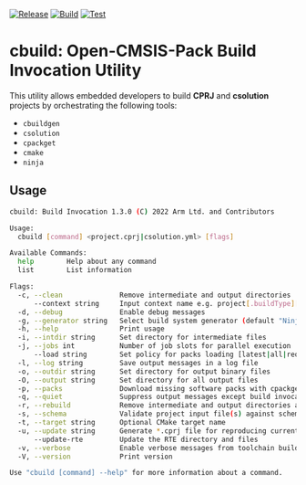 [![Release](https://github.com/Open-CMSIS-Pack/cbuild/actions/workflows/release.yml/badge.svg)](https://github.com/Open-CMSIS-Pack/cbuild/actions/workflows/release.yml)
[![Build](https://github.com/Open-CMSIS-Pack/cbuild/actions/workflows/build.yml/badge.svg)](https://github.com/Open-CMSIS-Pack/cbuild/actions/workflows/build.yml)
[![Test](https://github.com/Open-CMSIS-Pack/cbuild/actions/workflows/test.yml/badge.svg)](https://github.com/Open-CMSIS-Pack/cbuild/actions/workflows/test.yml)

# cbuild: Open-CMSIS-Pack Build Invocation Utility

This utility allows embedded developers to build **CPRJ** and **csolution** projects by orchestrating the following tools:

- `cbuildgen`
- `csolution`
- `cpackget`
- `cmake`
- `ninja`

## Usage

```bash
cbuild: Build Invocation 1.3.0 (C) 2022 Arm Ltd. and Contributors

Usage:
  cbuild [command] <project.cprj|csolution.yml> [flags]

Available Commands:
  help        Help about any command
  list        List information

Flags:
  -c, --clean              Remove intermediate and output directories
      --context string     Input context name e.g. project[.buildType][+targetType]
  -d, --debug              Enable debug messages
  -g, --generator string   Select build system generator (default "Ninja")
  -h, --help               Print usage
  -i, --intdir string      Set directory for intermediate files
  -j, --jobs int           Number of job slots for parallel execution
      --load string        Set policy for packs loading [latest|all|required]
  -l, --log string         Save output messages in a log file
  -o, --outdir string      Set directory for output binary files
  -O, --output string      Set directory for all output files
  -p, --packs              Download missing software packs with cpackget
  -q, --quiet              Suppress output messages except build invocations
  -r, --rebuild            Remove intermediate and output directories and rebuild
  -s, --schema             Validate project input file(s) against schema
  -t, --target string      Optional CMake target name
  -u, --update string      Generate *.cprj file for reproducing current build
      --update-rte         Update the RTE directory and files
  -v, --verbose            Enable verbose messages from toolchain builds
  -V, --version            Print version

Use "cbuild [command] --help" for more information about a command.
```
